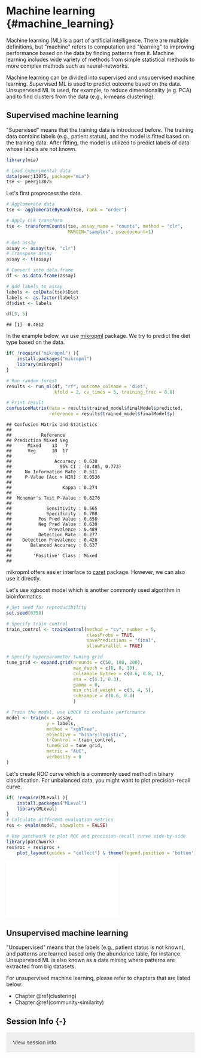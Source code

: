 # Machine learning {#machine_learning}

<script>
document.addEventListener("click", function (event) {
    if (event.target.classList.contains("rebook-collapse")) {
        event.target.classList.toggle("active");
        var content = event.target.nextElementSibling;
        if (content.style.display === "block") {
            content.style.display = "none";
        } else {
            content.style.display = "block";
        }
    }
})
</script>

<style>
.rebook-collapse {
  background-color: #eee;
  color: #444;
  cursor: pointer;
  padding: 18px;
  width: 100%;
  border: none;
  text-align: left;
  outline: none;
  font-size: 15px;
}

.rebook-content {
  padding: 0 18px;
  display: none;
  overflow: hidden;
  background-color: #f1f1f1;
}
</style>

Machine learning (ML) is a part of artificial intelligence. There are multiple
definitions, but "machine" refers to computation and "learning" to improving 
performance based on the data by finding patterns from it. Machine learning
includes wide variety of methods from simple statistical methods to more 
complex methods such as neural-networks. 

Machine learning can be divided into supervised and unsupervised machine learning.
Supervised ML is used to predict outcome based on the data. Unsupervised ML is used, 
for example, to reduce dimensionality (e.g. PCA) and to find clusters from the 
data (e.g., k-means clustering). 


## Supervised machine learning

"Supervised" means that the training data is introduced before. The training data
contains labels (e.g., patient status), and the model is fitted based on the 
training data. After fitting, the model is utilized to predict labels of data whose 
labels are not known. 


```r
library(mia)

# Load experimental data
data(peerj13075, package="mia")
tse <- peerj13075
```

Let's first preprocess the data.


```r
# Agglomerate data
tse <- agglomerateByRank(tse, rank = "order")

# Apply CLR transform
tse <- transformCounts(tse, assay_name = "counts", method = "clr",
                       MARGIN="samples", pseudocount=1)

# Get assay
assay <- assay(tse, "clr")
# Transpose assay
assay <- t(assay)

# Convert into data.frame
df <- as.data.frame(assay)

# Add labels to assay
labels <- colData(tse)$Diet
labels <- as.factor(labels)
df$diet <- labels 

df[5, 5]
```

```
## [1] -0.4612
```

In the example below, we use [mikropml](https://journals.asm.org/doi/10.1128/mBio.00434-20)
package. We try to predict the diet type based on the data.


```r
if( !require("mikropml") ){
    install.packages("mikropml")
    library(mikropml)
}

# Run random forest 
results <- run_ml(df, "rf", outcome_colname = 'diet', 
                  kfold = 2, cv_times = 5, training_frac = 0.8)

# Print result
confusionMatrix(data = results$trained_model$finalModel$predicted, 
                reference = results$trained_model$finalModel$y)
```

```
## Confusion Matrix and Statistics
## 
##           Reference
## Prediction Mixed Veg
##      Mixed    13   7
##      Veg      10  17
##                                         
##                Accuracy : 0.638         
##                  95% CI : (0.485, 0.773)
##     No Information Rate : 0.511         
##     P-Value [Acc > NIR] : 0.0536        
##                                         
##                   Kappa : 0.274         
##                                         
##  Mcnemar's Test P-Value : 0.6276        
##                                         
##             Sensitivity : 0.565         
##             Specificity : 0.708         
##          Pos Pred Value : 0.650         
##          Neg Pred Value : 0.630         
##              Prevalence : 0.489         
##          Detection Rate : 0.277         
##    Detection Prevalence : 0.426         
##       Balanced Accuracy : 0.637         
##                                         
##        'Positive' Class : Mixed         
## 
```

mikropml offers easier interface to [caret](https://cran.r-project.org/web/packages/caret/index.html) 
package. However, we can also use it directly.

Let's use xgboost model which is another commonly used algorithm in bioinformatics.


```r
# Set seed for reproducibility
set.seed(6358)

# Specify train control
train_control <- trainControl(method = "cv", number = 5,
                              classProbs = TRUE, 
                              savePredictions = "final",
                              allowParallel = TRUE)

# Specify hyperparameter tuning grid
tune_grid <- expand.grid(nrounds = c(50, 100, 200),
                         max_depth = c(6, 8, 10),
                         colsample_bytree = c(0.6, 0.8, 1),
                         eta = c(0.1, 0.3),
                         gamma = 0,
                         min_child_weight = c(3, 4, 5),
                         subsample = c(0.6, 0.8)
                         )

# Train the model, use LOOCV to evaluate performance
model <- train(x = assay, 
               y = labels, 
               method = "xgbTree",
               objective = "binary:logistic",
               trControl = train_control,
               tuneGrid = tune_grid,
               metric = "AUC",
               verbosity = 0
)
```

Let's create ROC curve which is a commonly used method in binary classification.
For unbalanced data, you might want to plot precision-recall curve. 


```r
if( !require(MLeval) ){
    install.packages("MLeval")
    library(MLeval)
}
# Calculate different evaluation metrics
res <- evalm(model, showplots = FALSE)

# Use patchwork to plot ROC and precision-recall curve side-by-side
library(patchwork)
res$roc + res$proc + 
    plot_layout(guides = "collect") & theme(legend.position = 'bottom')
```

![](40_machine_learning_files/figure-latex/super5-1.pdf)<!-- --> 

## Unsupervised machine learning

"Unsupervised" means that the labels (e.g., patient status is not known), 
and patterns are learned based only the abundance table, for instance. 
Unsupervised ML is also known as a data mining where patterns are extracted 
from big datasets. 

For unsupervised machine learning, please refer to chapters that are listed below:

- Chapter \@ref(clustering)
- Chapter \@ref(community-similarity) 

## Session Info {-}

<button class="rebook-collapse">View session info</button>
<div class="rebook-content">
```
R version 4.3.0 (2023-04-21)
Platform: x86_64-pc-linux-gnu (64-bit)
Running under: Ubuntu 22.04.2 LTS

Matrix products: default
BLAS:   /usr/lib/x86_64-linux-gnu/openblas-pthread/libblas.so.3 
LAPACK: /usr/lib/x86_64-linux-gnu/openblas-pthread/libopenblasp-r0.3.20.so;  LAPACK version 3.10.0

locale:
 [1] LC_CTYPE=en_US.UTF-8       LC_NUMERIC=C              
 [3] LC_TIME=en_US.UTF-8        LC_COLLATE=en_US.UTF-8    
 [5] LC_MONETARY=en_US.UTF-8    LC_MESSAGES=en_US.UTF-8   
 [7] LC_PAPER=en_US.UTF-8       LC_NAME=C                 
 [9] LC_ADDRESS=C               LC_TELEPHONE=C            
[11] LC_MEASUREMENT=en_US.UTF-8 LC_IDENTIFICATION=C       

time zone: UTC
tzcode source: system (glibc)

attached base packages:
[1] stats4    stats     graphics  grDevices utils     datasets  methods  
[8] base     

other attached packages:
 [1] patchwork_1.1.2                MLeval_0.3                    
 [3] caret_6.0-94                   lattice_0.21-8                
 [5] ggplot2_3.4.2                  mikropml_1.6.0                
 [7] mia_1.9.2                      MultiAssayExperiment_1.26.0   
 [9] TreeSummarizedExperiment_2.1.4 Biostrings_2.68.0             
[11] XVector_0.40.0                 SingleCellExperiment_1.22.0   
[13] SummarizedExperiment_1.30.0    Biobase_2.60.0                
[15] GenomicRanges_1.52.0           GenomeInfoDb_1.36.0           
[17] IRanges_2.34.0                 S4Vectors_0.38.0              
[19] BiocGenerics_0.46.0            MatrixGenerics_1.12.0         
[21] matrixStats_0.63.0-9003        BiocStyle_2.28.0              
[23] rebook_1.9.0                  

loaded via a namespace (and not attached):
  [1] shape_1.4.6                 jsonlite_1.8.4             
  [3] CodeDepends_0.6.5           magrittr_2.0.3             
  [5] ggbeeswarm_0.7.2            farver_2.1.1               
  [7] rmarkdown_2.21              zlibbioc_1.46.0            
  [9] vctrs_0.6.2                 ROCR_1.0-11                
 [11] memoise_2.0.1               DelayedMatrixStats_1.22.0  
 [13] RCurl_1.98-1.12             htmltools_0.5.5            
 [15] BiocNeighbors_1.18.0        xgboost_1.7.5.1            
 [17] pROC_1.18.0                 parallelly_1.35.0          
 [19] plyr_1.8.8                  DECIPHER_2.28.0            
 [21] lubridate_1.9.2             cachem_1.0.7               
 [23] lifecycle_1.0.3             iterators_1.0.14           
 [25] pkgconfig_2.0.3             rsvd_1.0.5                 
 [27] Matrix_1.5-4                R6_2.5.1                   
 [29] fastmap_1.1.1               future_1.32.0              
 [31] GenomeInfoDbData_1.2.10     digest_0.6.31              
 [33] colorspace_2.1-0            scater_1.28.0              
 [35] irlba_2.3.5.1               RSQLite_2.3.1              
 [37] vegan_2.6-4                 beachmat_2.16.0            
 [39] labeling_0.4.2              filelock_1.0.2             
 [41] randomForest_4.7-1.1        timechange_0.2.0           
 [43] fansi_1.0.4                 mgcv_1.8-42                
 [45] compiler_4.3.0              proxy_0.4-27               
 [47] withr_2.5.0                 bit64_4.0.5                
 [49] BiocParallel_1.34.0         viridis_0.6.2              
 [51] DBI_1.1.3                   highr_0.10                 
 [53] MASS_7.3-59                 lava_1.7.2.1               
 [55] DelayedArray_0.25.0         permute_0.9-7              
 [57] ModelMetrics_1.2.2.2        tools_4.3.0                
 [59] vipor_0.4.5                 beeswarm_0.4.0             
 [61] ape_5.7-1                   future.apply_1.10.0        
 [63] nnet_7.3-18                 glue_1.6.2                 
 [65] nlme_3.1-162                grid_4.3.0                 
 [67] cluster_2.1.4               reshape2_1.4.4             
 [69] generics_0.1.3              recipes_1.0.6              
 [71] gtable_0.3.3                class_7.3-21               
 [73] tidyr_1.3.0                 data.table_1.14.8          
 [75] BiocSingular_1.16.0         ScaledMatrix_1.7.1         
 [77] utf8_1.2.3                  ggrepel_0.9.3              
 [79] foreach_1.5.2               pillar_1.9.0               
 [81] stringr_1.5.0               yulab.utils_0.0.6          
 [83] splines_4.3.0               dplyr_1.1.2                
 [85] treeio_1.24.0               survival_3.5-5             
 [87] bit_4.0.5                   tidyselect_1.2.0           
 [89] DirichletMultinomial_1.42.0 scuttle_1.10.0             
 [91] knitr_1.42                  gridExtra_2.3              
 [93] bookdown_0.33               xfun_0.39                  
 [95] hardhat_1.3.0               timeDate_4022.108          
 [97] stringi_1.7.12              lazyeval_0.2.2             
 [99] yaml_2.3.7                  evaluate_0.20              
[101] codetools_0.2-19            MLmetrics_1.1.1            
[103] kernlab_0.9-32              tibble_3.2.1               
[105] BiocManager_1.30.20         graph_1.78.0               
[107] cli_3.6.1                   rpart_4.1.19               
[109] munsell_0.5.0               Rcpp_1.0.10                
[111] globals_0.16.2              dir.expiry_1.8.0           
[113] XML_3.99-0.14               parallel_4.3.0             
[115] gower_1.0.1                 blob_1.2.4                 
[117] sparseMatrixStats_1.12.0    bitops_1.0-7               
[119] glmnet_4.1-7                listenv_0.9.0              
[121] decontam_1.20.0             viridisLite_0.4.1          
[123] tidytree_0.4.2              ipred_0.9-14               
[125] e1071_1.7-13                scales_1.2.1               
[127] prodlim_2023.03.31          purrr_1.0.1                
[129] crayon_1.5.2                rlang_1.1.1                
```
</div>

